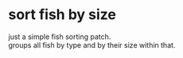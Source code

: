 # sort fish by size  
just a simple fish sorting patch.  
groups all fish by type and by their size within that.
